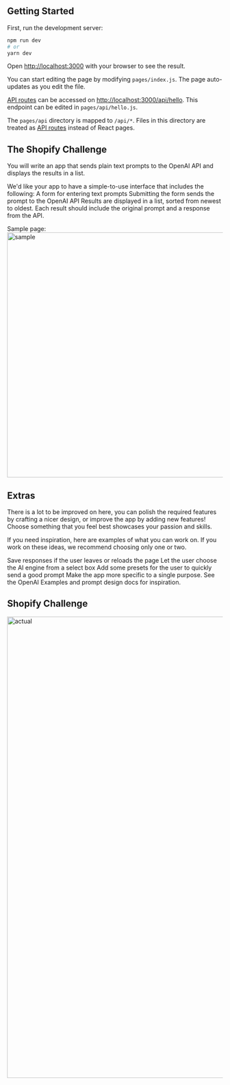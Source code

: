 ## Getting Started

First, run the development server:

```bash
npm run dev
# or
yarn dev
```

Open [http://localhost:3000](http://localhost:3000) with your browser to see the result.

You can start editing the page by modifying `pages/index.js`. The page auto-updates as you edit the file.

[API routes](https://nextjs.org/docs/api-routes/introduction) can be accessed on [http://localhost:3000/api/hello](http://localhost:3000/api/hello). This endpoint can be edited in `pages/api/hello.js`.

The `pages/api` directory is mapped to `/api/*`. Files in this directory are treated as [API routes](https://nextjs.org/docs/api-routes/introduction) instead of React pages.

## The Shopify Challenge

You will write an app that sends plain text prompts to the OpenAI API and displays the results in a list.

We'd like your app to have a simple-to-use interface that includes the following:
A form for entering text prompts
Submitting the form sends the prompt to the OpenAI API
Results are displayed in a list, sorted from newest to oldest. Each result should include the original prompt and a response from the API.

Sample page: 
<img width="572" alt="sample" src="https://user-images.githubusercontent.com/28605078/169088137-c821f5e8-db9f-4d1f-b410-081c2384f118.png">

## Extras

There is a lot to be improved on here, you can polish the required features by crafting a nicer design, or improve the app by adding new features! Choose something that you feel best showcases your passion and skills.

If you need inspiration, here are examples of what you can work on. If you work on these ideas, we recommend choosing only one or two.


Save responses if the user leaves or reloads the page
Let the user choose the AI engine from a select box
Add some presets for the user to quickly send a good prompt
Make the app more specific to a single purpose. See the OpenAI Examples and prompt design docs for inspiration.

## Shopify Challenge

<img width="1077" alt="actual" src="https://user-images.githubusercontent.com/28605078/169088204-71241bd1-9c2c-4c9b-8d8b-a042dd3850bd.png">

